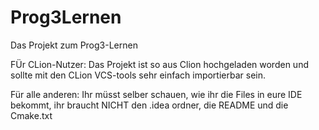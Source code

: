 # Prog3Lernen
Das Projekt zum Prog3-Lernen

FÜr CLion-Nutzer:
Das Projekt ist so aus Clion hochgeladen worden und sollte mit den CLion VCS-tools sehr einfach importierbar sein.

Für alle anderen:
Ihr müsst selber schauen, wie ihr die Files in eure IDE bekommt, 
ihr braucht NICHT den .idea ordner, die README und die Cmake.txt
